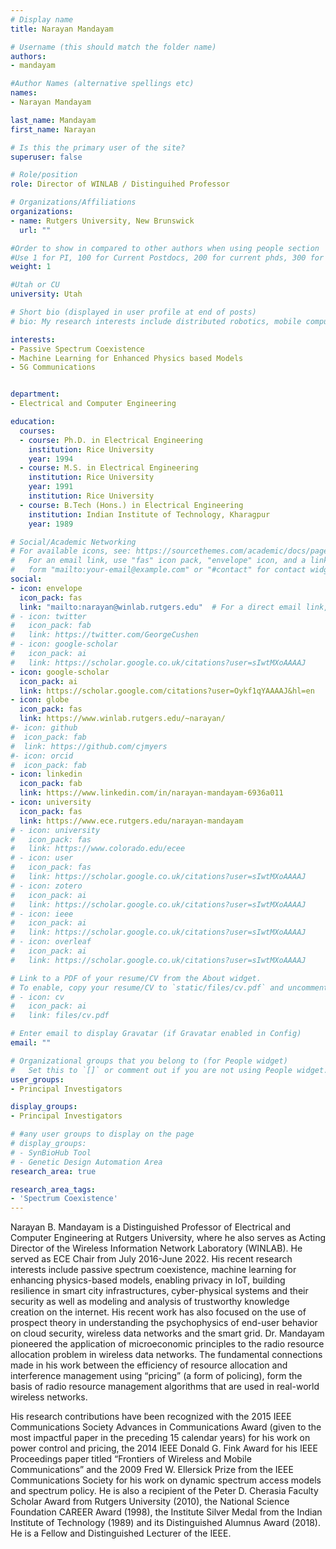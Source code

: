 ```yaml
---
# Display name
title: Narayan Mandayam

# Username (this should match the folder name)
authors:
- mandayam

#Author Names (alternative spellings etc)
names:
- Narayan Mandayam

last_name: Mandayam
first_name: Narayan

# Is this the primary user of the site?
superuser: false

# Role/position
role: Director of WINLAB / Distinguihed Professor

# Organizations/Affiliations
organizations:
- name: Rutgers University, New Brunswick
  url: ""

#Order to show in compared to other authors when using people section
#Use 1 for PI, 100 for Current Postdocs, 200 for current phds, 300 for current masters, 400 for current undergrads, 800 for alum postdocs, 810 for alum phds, 820 for alum masters, and 830 for alum undergrads, 900 for tools, 1000 for projects, 900 for tools, 1000 for projects
weight: 1

#Utah or CU
university: Utah

# Short bio (displayed in user profile at end of posts)
# bio: My research interests include distributed robotics, mobile computing and programmable matter.

interests:
- Passive Spectrum Coexistence
- Machine Learning for Enhanced Physics based Models 
- 5G Communications


department:
- Electrical and Computer Engineering

education:
  courses:
  - course: Ph.D. in Electrical Engineering
    institution: Rice University
    year: 1994
  - course: M.S. in Electrical Engineering
    institution: Rice University
    year: 1991
    institution: Rice University
  - course: B.Tech (Hons.) in Electrical Engineering
    institution: Indian Institute of Technology, Kharagpur
    year: 1989

# Social/Academic Networking
# For available icons, see: https://sourcethemes.com/academic/docs/page-builder/#icons
#   For an email link, use "fas" icon pack, "envelope" icon, and a link in the
#   form "mailto:your-email@example.com" or "#contact" for contact widget.
social:
- icon: envelope
  icon_pack: fas
  link: "mailto:narayan@winlab.rutgers.edu"  # For a direct email link, use "mailto:test@example.org".
# - icon: twitter
#   icon_pack: fab
#   link: https://twitter.com/GeorgeCushen
# - icon: google-scholar
#   icon_pack: ai
#   link: https://scholar.google.co.uk/citations?user=sIwtMXoAAAAJ
- icon: google-scholar
  icon_pack: ai
  link: https://scholar.google.com/citations?user=Oykf1qYAAAAJ&hl=en 
- icon: globe
  icon_pack: fas
  link: https://www.winlab.rutgers.edu/~narayan/
#- icon: github
#  icon_pack: fab
#  link: https://github.com/cjmyers
#- icon: orcid
#  icon_pack: fab
- icon: linkedin
  icon_pack: fab
  link: https://www.linkedin.com/in/narayan-mandayam-6936a011 
- icon: university
  icon_pack: fas
  link: https://www.ece.rutgers.edu/narayan-mandayam
# - icon: university
#   icon_pack: fas
#   link: https://www.colorado.edu/ecee
# - icon: user
#   icon_pack: fas
#   link: https://scholar.google.co.uk/citations?user=sIwtMXoAAAAJ
# - icon: zotero
#   icon_pack: ai
#   link: https://scholar.google.co.uk/citations?user=sIwtMXoAAAAJ
# - icon: ieee
#   icon_pack: ai
#   link: https://scholar.google.co.uk/citations?user=sIwtMXoAAAAJ
# - icon: overleaf
#   icon_pack: ai
#   link: https://scholar.google.co.uk/citations?user=sIwtMXoAAAAJ

# Link to a PDF of your resume/CV from the About widget.
# To enable, copy your resume/CV to `static/files/cv.pdf` and uncomment the lines below.
# - icon: cv
#   icon_pack: ai
#   link: files/cv.pdf

# Enter email to display Gravatar (if Gravatar enabled in Config)
email: ""

# Organizational groups that you belong to (for People widget)
#   Set this to `[]` or comment out if you are not using People widget.
user_groups:
- Principal Investigators

display_groups:
- Principal Investigators

# #any user groups to display on the page
# display_groups:
# - SynBioHub Tool
# - Genetic Design Automation Area
research_area: true

research_area_tags:
- 'Spectrum Coexistence'
---
```


Narayan B. Mandayam is a Distinguished Professor of Electrical and Computer Engineering at Rutgers University, where he also serves as Acting Director of the Wireless Information Network Laboratory (WINLAB). He served as ECE Chair from July 2016-June 2022. His recent research interests include passive spectrum coexistence, machine learning for enhancing physics-based models, enabling privacy in IoT, building resilience in smart city infrastructures, cyber-physical systems and their security as well as modeling and analysis of trustworthy knowledge creation on the internet. His recent work has also focused on the use of prospect theory in understanding the psychophysics of end-user behavior on cloud security, wireless data networks and the smart grid. Dr. Mandayam pioneered the application of microeconomic principles to the radio resource allocation problem in wireless data networks. The fundamental connections made in his work between the efficiency of resource allocation and interference management using “pricing” (a form of policing), form the basis of radio resource management algorithms that are used in real-world wireless networks.

His research contributions have been recognized with the 2015 IEEE Communications Society Advances in Communications Award (given to the most impactful paper in the preceding 15 calendar years) for his work on power control and pricing, the 2014 IEEE Donald G. Fink Award for his IEEE Proceedings paper titled “Frontiers of Wireless and Mobile Communications” and the 2009 Fred W. Ellersick Prize from the IEEE Communications Society for his work on dynamic spectrum access models and spectrum policy. He is also a recipient of the Peter D. Cherasia Faculty Scholar Award from Rutgers University (2010), the National Science Foundation CAREER Award (1998), the Institute Silver Medal from the Indian Institute of Technology (1989) and its Distinguished Alumnus Award (2018). He is a Fellow and Distinguished Lecturer of the IEEE.